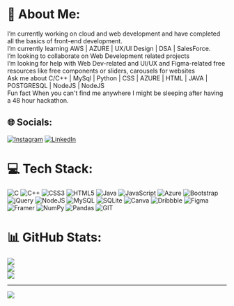 # 💫 About Me:                  
I’m currently working on cloud and web development and have completed all the basics of front-end development.<br> I’m currently learning AWS | AZURE | UX/UI Design | DSA | SalesForce.<br>I’m looking to collaborate on Web Development related projects<br>I’m looking for help with Web Dev-related and UI/UX and Figma-related free resources like free components or sliders, carousels for websites<br>Ask me about C/C++ | MySql | Python | CSS | AZURE | HTML | JAVA | POSTGRESQL | NodeJS | NodeJS <br> Fun fact When you can't find me anywhere I might be sleeping after having a 48 hour hackathon.


## 🌐  Socials:
[![Instagram](https://img.shields.io/badge/Instagram-%23E4405F.svg?logo=Instagram&logoColor=white)](https://instagram.com/kartik_kar_19) [![LinkedIn](https://img.shields.io/badge/LinkedIn-%230077B5.svg?logo=linkedin&logoColor=white)](https://www.linkedin.com/in/kartik-kar/) 

# 💻 Tech Stack:
![C](https://img.shields.io/badge/c-%2300599C.svg?style=for-the-badge&logo=c&logoColor=white) ![C++](https://img.shields.io/badge/c++-%2300599C.svg?style=for-the-badge&logo=c%2B%2B&logoColor=white) ![CSS3](https://img.shields.io/badge/css3-%231572B6.svg?style=for-the-badge&logo=css3&logoColor=white) ![HTML5](https://img.shields.io/badge/html5-%23E34F26.svg?style=for-the-badge&logo=html5&logoColor=white) ![Java](https://img.shields.io/badge/java-%23ED8B00.svg?style=for-the-badge&logo=openjdk&logoColor=white) ![JavaScript](https://img.shields.io/badge/javascript-%23323330.svg?style=for-the-badge&logo=javascript&logoColor=%23F7DF1E) ![Azure](https://img.shields.io/badge/azure-%230072C6.svg?style=for-the-badge&logo=microsoftazure&logoColor=white) ![Bootstrap](https://img.shields.io/badge/bootstrap-%238511FA.svg?style=for-the-badge&logo=bootstrap&logoColor=white) ![jQuery](https://img.shields.io/badge/jquery-%230769AD.svg?style=for-the-badge&logo=jquery&logoColor=white) ![NodeJS](https://img.shields.io/badge/node.js-6DA55F?style=for-the-badge&logo=node.js&logoColor=white) ![MySQL](https://img.shields.io/badge/mysql-%2300000f.svg?style=for-the-badge&logo=mysql&logoColor=white) ![SQLite](https://img.shields.io/badge/sqlite-%2307405e.svg?style=for-the-badge&logo=sqlite&logoColor=white) ![Canva](https://img.shields.io/badge/Canva-%2300C4CC.svg?style=for-the-badge&logo=Canva&logoColor=white) ![Dribbble](https://img.shields.io/badge/Dribbble-EA4C89?style=for-the-badge&logo=dribbble&logoColor=white) ![Figma](https://img.shields.io/badge/figma-%23F24E1E.svg?style=for-the-badge&logo=figma&logoColor=white) ![Framer](https://img.shields.io/badge/Framer-black?style=for-the-badge&logo=framer&logoColor=blue) ![NumPy](https://img.shields.io/badge/numpy-%23013243.svg?style=for-the-badge&logo=numpy&logoColor=white) ![Pandas](https://img.shields.io/badge/pandas-%23150458.svg?style=for-the-badge&logo=pandas&logoColor=white) ![GIT](https://img.shields.io/badge/Git-fc6d26?style=for-the-badge&logo=git&logoColor=white)
# 📊 GitHub Stats:
![](https://github-readme-stats.vercel.app/api?username=KartikKar19&theme=dark&hide_border=false&include_all_commits=false&count_private=false)<br/>
![](https://github-readme-streak-stats.herokuapp.com/?user=KartikKar19&theme=dark&hide_border=false)<br/>
![](https://github-readme-stats.vercel.app/api/top-langs/?username=KartikKar19&theme=dark&hide_border=false&include_all_commits=false&count_private=false&layout=compact)

---
[![](https://visitcount.itsvg.in/api?id=KartikKar19&icon=0&color=0)](https://visitcount.itsvg.in)

<!-- Proudly created with GPRM ( https://gprm.itsvg.in ) -->
